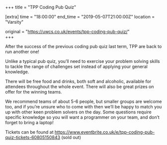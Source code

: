 +++
title = "TPP Coding Pub Quiz"

[extra]
time = "18:00:00"
end_time = "2019-05-07T21:00:00Z"
location = "Varsity"

original = "https://uwcs.co.uk/events/tpp-coding-pub-quiz/"    
+++

After the success of the previous coding pub quiz last term, TPP are back to run another one\!

Unlike a typical pub quiz, you’ll need to exercise your problem solving skills to tackle the range of challenges set instead of applying your general knowledge.

There will be free food and drinks, both soft and alcoholic, available for attendees throughout the whole event. There will also be great prizes on offer for the winning teams.

We recommend teams of about 5-6 people, but smaller groups are welcome too, and if you’re unsure who to come with then we’ll be happy to match you up with other keen problem solvers on the day. Some questions require specific knowledge so you will want a programmer on your team, and don’t forget to bring a laptop\!

  

Tickets can be found at <https://www.eventbrite.co.uk/e/tpp-coding-pub-quiz-tickets-60805150843> (sold out)

